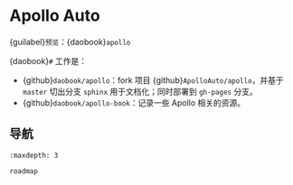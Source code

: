 # Apollo Auto

{guilabel}`预览`：{daobook}`apollo`

{daobook}`#` 工作是：

- {github}`daobook/apollo`：fork 项目 {github}`ApolloAuto/apollo`，并基于 `master` 切出分支 `sphinx` 用于文档化；同时部署到 `gh-pages` 分支。
- {github}`daobook/apollo-book`：记录一些 Apollo 相关的资源。

## 导航

```{toctree}
:maxdepth: 3

roadmap
```